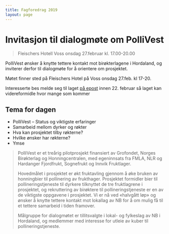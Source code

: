 ```yaml
---
title: Fagforedrag 2019
layout: page
---
```


# Invitasjon til dialogmøte om PolliVest

> Fleischers Hotell
> Voss onsdag 27.februar
> kl. 17.00-20.00

PolliVest ønsker å knytte tettere kontakt mot birøkterlagene i Hordaland, og inviterer derfor til dialogmøte for å orientere om prosjektet.

Møtet finner sted på Fleischers Hotel på Voss onsdag 27.feb. kl 17-20.

Interesserte bes melde seg til laget [på epost](mailto:sotra.biroektarlag@gmail.com) innen 22. februar så laget kan videreformidle hvor mange som kommer

## Tema for dagen

- PolliVest – Status og viktigste erfaringer
- Samarbeid mellom dyrker og røkter
- Hva kan prosjektet tilby røkterne?
- Hvilke ønsker har røkterne?
- Ymse

> PolliVest er et treårig pilotprosjekt finansiert av Grofondet, Norges Birøkterlag og Honningcentralen, med egeninnsats fra FMLA, NLR og Hardanger Fjordfrukt, Sognefrukt og Innvik Fruktlager.
>
> Hovedmålet i prosjektet er økt fruktavling gjennom å øke bruken av honningbier til pollinering av frukthager. Prosjektet formidler bier til pollineringstjeneste til dyrkere tilknyttet de tre fruktlagrene i prosjektet, og rekruttering av birøktere til pollineringstjeneste er en av de viktigste oppgavene i prosjektet. Vi er nå ved «halvgått løp» og ønsker å knytte tettere kontakt mot lokallag av NB for å om mulig få til et tettere samarbeid i tiden framover.
>
> Målgruppe for dialogmøtet er tillitsvalgte i lokal- og fylkeslag av NB i Hordaland, og medlemmer med interesse for utleie av kuber til pollineringstjeneste.